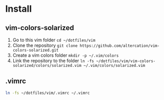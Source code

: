 # Install

## vim-colors-solarized
1. Go to this vim folder `cd ~/dotfiles/vim`
1. Clone the repository `git clone https://github.com/altercation/vim-colors-solarized.git`
1. Create a vim colors folder `mkdir -p ~/.vim/colors`
1. Link the repository to the folder `ln -fs ~/dotfiles/vim/vim-colors-solarized/colors/solarized.vim ~/.vim/colors/solarized.vim`

## .vimrc
```bash
ln -fs ~/dotfiles/vim/.vimrc ~/.vimrc
```
